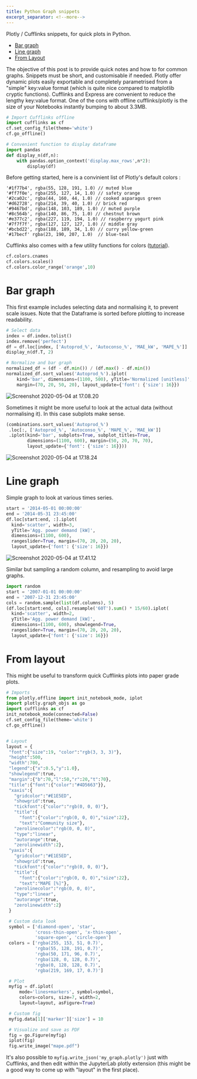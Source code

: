 ```yaml
---
title: Python Graph snippets
excerpt_separator: <!--more-->
---
```


Plotly / Cufflinks snippets, for quick plots in Python.

<!--more-->
<!-- <head>
<script src="https://cdnjs.cloudflare.com/ajax/libs/require.js/2.1.10/require.min.js"></script>
<script src="https://cdnjs.cloudflare.com/ajax/libs/jquery/2.0.3/jquery.min.js"></script>
<script src="https://cdn.plot.ly/plotly-latest.min.js"></script>
</head> -->


* [Bar graph](#bar-graph)
* [Line graph](#line-graph)
* [From Layout](#from-layout)

The objective of this post is to provide quick notes and how to for common graphs. Snippets must be short, and customisable if needed. Plotly offer dynamic plots easily exportable and completely parametrised from a "simple" key:value format (which is quite nice compared to matplotlib cryptic functions). Cufflinks and Express are convenient to reduce the lengthy key:value format. One of the cons with offline cufflinks/plotly is the size of your Notebooks instantly bumping to about 3.3MB.

```python
# Import Cufflinks offline
import cufflinks as cf
cf.set_config_file(theme='white')
cf.go_offline()

# Convenient function to display dataframe
import pandas
def display_n(df,n):
    with pandas.option_context('display.max_rows',n*2):
        display(df)
```

Before getting started, here is a convinient list of Plotly's default colors :

    '#1f77b4', rgba(55, 128, 191, 1.0) // muted blue
    '#ff7f0e', rgba(255, 127, 14, 1.0) // safety orange
    '#2ca02c', rgba(44, 160, 44, 1.0) // cooked asparagus green
    '#d62728', rgba(214, 39, 40, 1.0) // brick red
    '#9467bd', rgba(148, 103, 189, 1.0) // muted purple
    '#8c564b', rgba(140, 86, 75, 1.0) // chestnut brown
    '#e377c2', rgba(227, 119, 194, 1.0) // raspberry yogurt pink
    '#7f7f7f', rgba(127, 127, 127, 1.0) // middle gray
    '#bcbd22', rgba(188, 189, 34, 1.0) // curry yellow-green
    '#17becf' rgba(23, 190, 207, 1.0)  // blue-teal

Cufflinks also comes with a few utility functions for colors ([tutorial](https://github.com/santosjorge/cufflinks/blob/master/Cufflinks%20Tutorial%20-%20Colors.ipynb)).
```python
cf.colors.cnames
cf.colors.scales()
cf.colors.color_range('orange',10)
```

# Bar graph
This first example includes selecting data and normalising it, to prevent scale issues. Note that the Dataframe is sorted before plotting to increase readability.

```python
# Select data
index = df.index.tolist()
index.remove('perfect')
df = df.loc[index, ['Autoprod_%', 'Autoconso_%', 'MAE_kW', 'MAPE_%']]
display_n(df.T, 2)

# Normalize and bar graph
normalized_df = (df - df.min()) / (df.max() - df.min())
normalized_df.sort_values('Autoprod_%').iplot(
    kind='bar', dimensions=(1100, 500), yTitle='Normalized [unitless]',
    margin=(70, 20, 50, 20), layout_update={'font': {'size': 16}})
```
![Screenshot 2020-05-04 at 17.08.20](/assets/image/Screenshot%202020-05-04%20at%2017.08.20.png)

Sometimes it might be more useful to look at the actual data (without normalising it). In this case subplots make sense.

```python
(combinations.sort_values('Autoprod_%')
 .loc[:, ['Autoprod_%', 'Autoconso_%', 'MAPE_%', 'MAE_kW']]
 .iplot(kind='bar', subplots=True, subplot_titles=True,
        dimensions=(1100, 600), margin=(50, 20, 70, 70),
        layout_update={'font': {'size': 16}}))
```
![Screenshot 2020-05-04 at 17.18.24](/assets/image/Screenshot%202020-05-04%20at%2017.18.24.png)

# Line graph
Simple graph to look at various times series.
```python
start = '2014-05-01 00:00:00'
end = '2014-05-31 23:45:00'
df.loc[start:end, :].iplot(
  kind='scatter', width=3,
  yTitle='Agg. power demand [kW]',
  dimensions=(1100, 600),
  rangeslider=True, margin=(70, 20, 20, 20),
  layout_update={'font': {'size': 16}})
```
![Screenshot 2020-05-04 at 17.41.12](/assets/image/Screenshot%202020-05-04%20at%2017.41.12.png)

Similar but sampling a random column, and resampling to avoid large graphs.
```python
import random
start = '2007-01-01 00:00:00'
end = '2007-12-31 23:45:00'
cols = random.sample(list(df.columns), 5)
(df.loc[start:end, cols].resample('60T').sum() * 15/60).iplot(
  kind='scatter', width=2,
  yTitle='Agg. power demand [kW]',
  dimensions=(1100, 600), showlegend=True,
  rangeslider=True, margin=(70, 20, 20, 20),
  layout_update={'font': {'size': 16}})
```
# From layout
This might be useful to transform quick Cufflinks plots into paper grade plots.

```python
# Imports
from plotly.offline import init_notebook_mode, iplot
import plotly.graph_objs as go
import cufflinks as cf
init_notebook_mode(connected=False)
cf.set_config_file(theme='white')
cf.go_offline()


# Layout
layout = {
 "font":{"size":19, "color":"rgb(3, 3, 3)"},
 "height":500,
 "width":700,
 "legend":{"x":0.5,"y":1.0},
 "showlegend":true,
 "margin":{"b":70,"l":50,"r":20,"t":70},
 "title":{"font":{"color":"#4D5663"}},
 "xaxis":{
   "gridcolor":"#E1E5ED",
   "showgrid":true,
   "tickfont":{"color":"rgb(0, 0, 0)"},
   "title":{
     "font":{"color":"rgb(0, 0, 0)","size":22},
     "text":"Community size"},
   "zerolinecolor":"rgb(0, 0, 0)",
   "type":"linear",
   "autorange":true,
   "zerolinewidth":2},
 "yaxis":{
   "gridcolor":"#E1E5ED",
   "showgrid":true,
   "tickfont":{"color":"rgb(0, 0, 0)"},
   "title":{
     "font":{"color":"rgb(0, 0, 0)","size":22},
     "text":"MAPE [%]"},
   "zerolinecolor":"rgb(0, 0, 0)",
   "type":"linear",
   "autorange":true,
   "zerolinewidth":2}
 }

 # Custom data look
 symbol = ['diamond-open', 'star',
           'cross-thin-open', 'x-thin-open',
           'square-open', 'circle-open']
 colors = ['rgba(255, 153, 51, 0.7)',
           'rgba(55, 128, 191, 0.7)',
           'rgba(50, 171, 96, 0.7)',
           'rgba(128, 0, 128, 0.7)',
           'rgba(0, 128, 128, 0.7)',
           'rgba(219, 169, 17, 0.7)']

 # Plot
 myfig = df.iplot(
     mode='lines+markers', symbol=symbol,
     colors=colors, size=7, width=2,
     layout=layout, asFigure=True)

 # Custom fig
 myfig.data[1]['marker']['size'] = 10

 # Visualize and save as PDF
 fig = go.Figure(myfig)
 iplot(fig)
 fig.write_image("mape.pdf")
 ```
It's also possible to `myfig.write_json('my_graph.plotly')` just with Cufflinks, and then edit within the JupyterLab plotly extension (this might be a good way to come up with "layout" in the first place).
